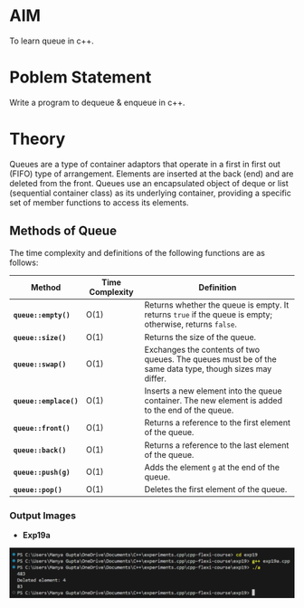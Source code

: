 # AIM
To learn queue in c++.

# Poblem Statement
Write a program to dequeue & enqueue in c++.

# Theory

Queues are a type of container adaptors that operate in a first in first out (FIFO) type of arrangement. Elements are inserted at the back (end) and are deleted from the front. Queues use an encapsulated object of deque or list (sequential container class) as its underlying container, providing a specific set of member functions to access its elements.

## Methods of Queue

The time complexity and definitions of the following functions are as follows:

| Method              | Time Complexity | Definition |
|---------------------|-----------------|------------|
| **`queue::empty()`** | O(1)            | Returns whether the queue is empty. It returns `true` if the queue is empty; otherwise, returns `false`. |
| **`queue::size()`**  | O(1)            | Returns the size of the queue. |
| **`queue::swap()`**  | O(1)            | Exchanges the contents of two queues. The queues must be of the same data type, though sizes may differ. |
| **`queue::emplace()`** | O(1)          | Inserts a new element into the queue container. The new element is added to the end of the queue. |
| **`queue::front()`** | O(1)            | Returns a reference to the first element of the queue. |
| **`queue::back()`**  | O(1)            | Returns a reference to the last element of the queue. |
| **`queue::push(g)`** | O(1)            | Adds the element `g` at the end of the queue. |
| **`queue::pop()`**   | O(1)            | Deletes the first element of the queue. |

### Output Images

- **Exp19a**

![alt text](output_Exp19a.png)